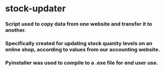 # stock-updater
### Script used to copy data from one website and transfer it to another.
### Specifically created for updating stock quanity levels on an online shop, according to values from our accounting website.
### Pyinstaller was used to compile to a .exe file for end user use.
